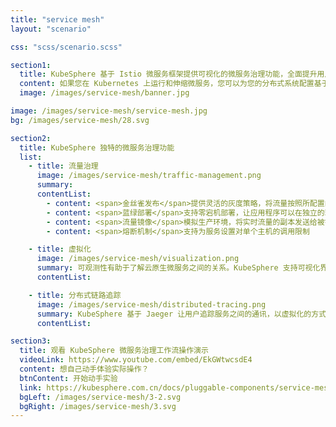 ```yaml
---
title: "service mesh"
layout: "scenario"

css: "scss/scenario.scss"

section1:
  title: KubeSphere 基于 Istio 微服务框架提供可视化的微服务治理功能，全面提升用户体验
  content: 如果您在 Kubernetes 上运行和伸缩微服务，您可以为您的分布式系统配置基于 Istio 的微服务治理功能。KubeSphere 提供统一的操作界面，便于您集成并管理各类工具，包括 Istio、Envoy 和 Jaeger 等。
  image: /images/service-mesh/banner.jpg

image: /images/service-mesh/service-mesh.jpg
bg: /images/service-mesh/28.svg

section2:
  title: KubeSphere 独特的微服务治理功能
  list:
    - title: 流量治理
      image: /images/service-mesh/traffic-management.png
      summary:
      contentList:
        - content: <span>金丝雀发布</span>提供灵活的灰度策略，将流量按照所配置的比例转发至当前不同的灰度版本
        - content: <span>蓝绿部署</span>支持零宕机部署，让应用程序可以在独立的环境中测试新版本的功能和特性
        - content: <span>流量镜像</span>模拟生产环境，将实时流量的副本发送给被镜像的服务
        - content: <span>熔断机制</span>支持为服务设置对单个主机的调用限制

    - title: 虚拟化
      image: /images/service-mesh/visualization.png
      summary: 可观测性有助于了解云原生微服务之间的关系。KubeSphere 支持可视化界面，直接地呈现微服务之间的拓扑关系，并提供细粒度的监控数据。
      contentList:

    - title: 分布式链路追踪
      image: /images/service-mesh/distributed-tracing.png
      summary: KubeSphere 基于 Jaeger 让用户追踪服务之间的通讯，以虚拟化的方式使用户更深入地了解请求延迟、性能瓶颈、序列化和并行调用等。
      contentList:

section3:
  title: 观看 KubeSphere 微服务治理工作流操作演示
  videoLink: https://www.youtube.com/embed/EkGWtwcsdE4
  content: 想自己动手体验实际操作？
  btnContent: 开始动手实验
  link: https://kubesphere.com.cn/docs/pluggable-components/service-mesh/
  bgLeft: /images/service-mesh/3-2.svg
  bgRight: /images/service-mesh/3.svg
---
```

